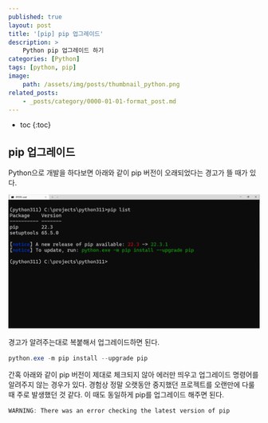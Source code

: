 ```yaml
---
published: true
layout: post
title: '[pip] pip 업그레이드'
description: >
    Python pip 업그레이드 하기
categories: [Python]
tags: [python, pip]
image:
    path: /assets/img/posts/thumbnail_python.png
related_posts:
    - _posts/category/0000-01-01-format_post.md
---
```

* toc
{:toc}

## pip 업그레이드

Python으로 개발을 하다보면 아래와 같이 pip 버전이 오래되었다는 경고가 뜰 때가 있다.  

![pip_version_warning](/assets/img/posts/pip_version_warning.png)

경고가 알려주는대로 복붙해서 업그레이드하면 된다.  

```powershell
python.exe -m pip install --upgrade pip
```

간혹 아래와 같이 pip 버전이 제대로 체크되지 않아 에러만 띄우고 업그레이드 명령어를 알려주지 않는 경우가 있다. 경험상 정말 오랫동안 중지했던 프로젝트를 오랜만에 다룰 때 주로 발생했던 것 같다. 이 때도 동일하게 pip를 업그레이드 해주면 된다.  

```powershell
WARNING: There was an error checking the latest version of pip
```